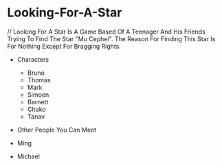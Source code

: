 # Looking-For-A-Star
// Looking For A Star Is A Game Based Of A Teenager And His Friends Trying To Find The Star "Mu Cephei". The Reason For Finding This Star Is For Nothing Except For Bragging Rights.

- Characters
  - Bruno
  - Thomas 
  - Mark
  - Simoen
  - Barnett
  - Chako
  - Tanav

 - Other People You Can Meet
  - Ming
  - Michael
